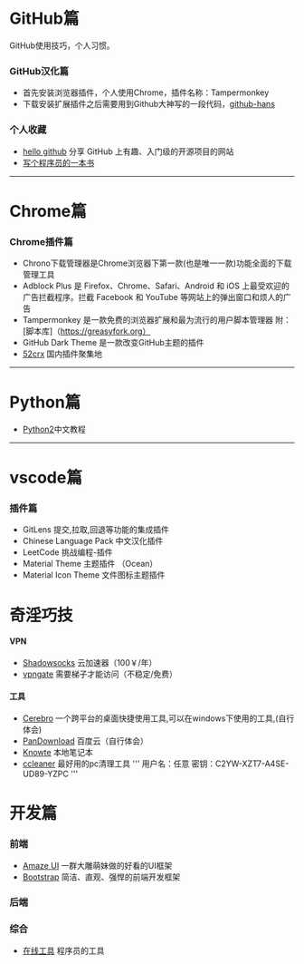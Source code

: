 # GitHub篇
GitHub使用技巧，个人习惯。

### GitHub汉化篇
* 首先安装浏览器插件，个人使用Chrome，插件名称：Tampermonkey
* 下载安装扩展插件之后需要用到Github大神写的一段代码，[github-hans](https://github.com/52cik/github-hans)
### 个人收藏
* [hello github](https://www.hellogithub.com/) 分享 GitHub 上有趣、入门级的开源项目的网站
* [写个程序员的一本书](https://github.com/ahangchen/How-to-Be-A-Programmer-CN) 


*** 
# Chrome篇
### Chrome插件篇
* Chrono下载管理器是Chrome浏览器下第一款(也是唯一一款)功能全面的下载管理工具
* Adblock Plus 是 Firefox、Chrome、Safari、Android 和 iOS 上最受欢迎的广告拦截程序。拦截 Facebook 和 YouTube 等网站上的弹出窗口和烦人的广告
* Tampermonkey 是一款免费的浏览器扩展和最为流行的用户脚本管理器  附：[脚本库]（https://greasyfork.org）
* GitHub Dark Theme 是一款改变GitHub主题的插件
* [52crx](https://52crx.com/) 国内插件聚集地


***
# Python篇
* [Python2](https://funhacks.gitbooks.io/explore-python/)中文教程



***
# vscode篇
### 插件篇
* GitLens 提交,拉取,回退等功能的集成插件
* Chinese Language Pack 中文汉化插件
* LeetCode 挑战编程-插件
* Material Theme 主题插件 （Ocean）
* Material Icon Theme 文件图标主题插件


# 奇淫巧技
#### VPN
* [Shadowsocks](https://portal.shadowsocks.ch/) 云加速器（100￥/年）
* [vpngate](https://www.vpngate.net/) 需要梯子才能访问（不稳定/免费）
#### 工具
* [Cerebro](https://github.com/KELiON/cerebro/releases) 一个跨平台的桌面快捷使用工具,可以在windows下使用的工具,(自行体会)
* [PanDownload](https://pandownload.com/) 百度云（自行体会）
* [Knowte](https://www.digimezzo.com/content/software/knowte/) 本地笔记本
* [ccleaner](https://www.ccleaner.com/ccleaner/download/standard) 最好用的pc清理工具
'''
  用户名：任意
  密钥：C2YW-XZT7-A4SE-UD89-YZPC
'''


# 开发篇

### 前端
* [Amaze UI](http://amazeui.org/) 一群大雕萌妹做的好看的UI框架
* [Bootstrap](http://www.bootcss.com/) 简洁、直观、强悍的前端开发框架

### 后端

### 综合
* [在线工具](https://tool.lu/) 程序员的工具





